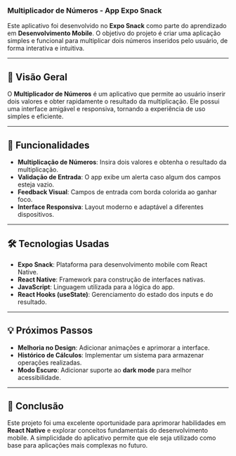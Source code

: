 ### **Multiplicador de Números - App Expo Snack**  

Este aplicativo foi desenvolvido no **Expo Snack** como parte do aprendizado em **Desenvolvimento Mobile**. O objetivo do projeto é criar uma aplicação simples e funcional para multiplicar dois números inseridos pelo usuário, de forma interativa e intuitiva.  

---

## 🚀 **Visão Geral**  
O **Multiplicador de Números** é um aplicativo que permite ao usuário inserir dois valores e obter rapidamente o resultado da multiplicação. Ele possui uma interface amigável e responsiva, tornando a experiência de uso simples e eficiente.  

---

## 🎯 **Funcionalidades**  
* **Multiplicação de Números**: Insira dois valores e obtenha o resultado da multiplicação.  
* **Validação de Entrada**: O app exibe um alerta caso algum dos campos esteja vazio.  
* **Feedback Visual**: Campos de entrada com borda colorida ao ganhar foco.  
* **Interface Responsiva**: Layout moderno e adaptável a diferentes dispositivos.  

---

## 🛠 **Tecnologias Usadas**  
* **Expo Snack**: Plataforma para desenvolvimento mobile com React Native.  
* **React Native**: Framework para construção de interfaces nativas.  
* **JavaScript**: Linguagem utilizada para a lógica do app.  
* **React Hooks (useState)**: Gerenciamento do estado dos inputs e do resultado.  

---

## 💡 **Próximos Passos**  
* **Melhoria no Design**: Adicionar animações e aprimorar a interface.  
* **Histórico de Cálculos**: Implementar um sistema para armazenar operações realizadas.  
* **Modo Escuro**: Adicionar suporte ao **dark mode** para melhor acessibilidade.  

---

## 🎉 **Conclusão**  
Este projeto foi uma excelente oportunidade para aprimorar habilidades em **React Native** e explorar conceitos fundamentais do desenvolvimento mobile. A simplicidade do aplicativo permite que ele seja utilizado como base para aplicações mais complexas no futuro.  
